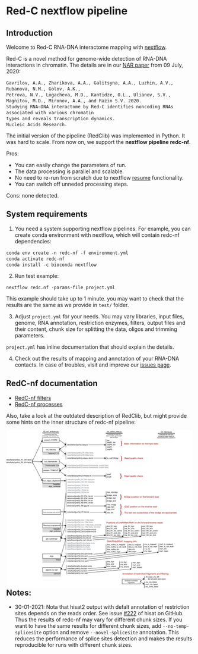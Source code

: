 # Red-C nextflow pipeline

## Introduction

Welcome to Red-C RNA-DNA interactome mapping with [nextflow](https://www.nextflow.io/).

Red-C is a novel method for genome-wide detection of RNA-DNA interactions in chromatin.
The details are in our [NAR paper](https://doi.org/10.1093/nar/gkaa457) from 09 July, 2020:

```
Gavrilov, A.A., Zharikova, A.A., Galitsyna, A.A., Luzhin, A.V., Rubanova, N.M., Golov, A.K., 
Petrova, N.V., Logacheva, M.D., Kantidze, O.L., Ulianov, S.V., Magnitov, M.D., Mironov, A.A., and Razin S.V. 2020. 
Studying RNA–DNA interactome by Red-C identifies noncoding RNAs associated with various chromatin 
types and reveals transcription dynamics. 
Nucleic Acids Research.
```

The initial version of the pipeline (RedClib) was implemented in Python. It was hard to scale. 
From now on, we support the **nextflow pipeline redc-nf**. 

Pros:
  - You can easily change the parameters of run. 
  - The data processing is parallel and scalable. 
  - No need to re-run from scratch due to nextflow [resume](https://www.nextflow.io/blog/2019/demystifying-nextflow-resume.html) functionality. 
  - You can switch off unneded processing steps. 

Cons: none detected.

## System requirements

1. You need a system supporting nextflow pipelines. For example, you can create conda environment with nextflow, 
   which will contain redc-nf dependencies:

```
conda env create -n redc-nf -f environment.yml 
conda activate redc-nf
conda install -c bioconda nextflow
```
   
2. Run test example:

```
nextflow redc.nf -params-file project.yml
```

This example should take up to 1 minute. 
you may want to check that the results are the same as we provide in `test/` folder. 

3. Adjust `project.yml` for your needs. You may vary libraries, 
   input files, genome, RNA annotation, restriction enzymes, filters, 
   output files and their content, 
   chunk size for splitting the data, oligos and trimming parameters. 
   
`project.yml` has inline documentation that should explain the details. 

4. Check out the results of mapping and annotation of your RNA-DNA contacts. 
   In case of troubles, visit and improve our [issues page](https://github.com/agalitsyna/RedClib/issues).

## RedC-nf documentation

- [RedC-nf filters](https://github.com/agalitsyna/RedClib/blob/redc-nextflow/docs/filters.rst)
- [RedC-nf processes](https://github.com/agalitsyna/RedClib/blob/redc-nextflow/docs/processes.rst)

Also, take a look at the outdated description of RedClib, but might provide some hints on the inner 
structure of redc-nf pipeline: 

<img src="img/RedC_pipeline.png"
     alt="RedC pipeline information"
     style="float: left; margin-right: 10px;" />

## Notes: 

- 30-01-2021: Nota that hisat2 output with defalt annotation of restriction sites depends on the reads order. 
See issue [#222](https://github.com/DaehwanKimLab/hisat2/issues/222) of hisat on GitHub.
Thus the results of redc-nf may vary for different chunk sizes. 
If you want to have the same results for different chunk sizes, add `--no-temp-splicesite` option and remove `--novel-splicesite` annotation.
This reduces the performance of splice sites detection and makes the results reproducible for runs with different chunk sizes. 
